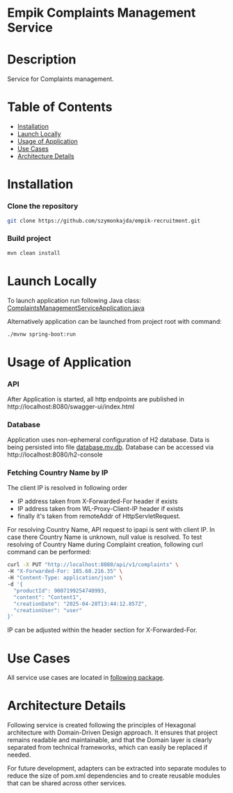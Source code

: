 # Empik Complaints Management Service

# Description
Service for Complaints management.

# Table of Contents
- [Installation](#installation)
- [Launch Locally](#launch-locally)
- [Usage of Application](#usage-of-application)
- [Use Cases](#use-cases)
- [Architecture Details](#architecture-details)

# Installation
### Clone the repository
```bash
git clone https://github.com/szymonkajda/empik-recruitment.git
```

### Build project
```bash
mvn clean install
```

# Launch Locally
To launch application run following Java class:
[ComplaintsManagementServiceApplication.java](src/main/java/com/empik/complaintsmanagement/ComplaintsManagementServiceApplication.java)

Alternatively application can be launched from project root with command:
```bash
./mvnw spring-boot:run
```

# Usage of Application
### API
After Application is started, all http endpoints are published in http://localhost:8080/swagger-ui/index.html
### Database
Application uses non-ephemeral configuration of H2 database. Data is being persisted into file [database.mv.db](data/database.mv.db).
Database can be accessed via http://localhost:8080/h2-console
### Fetching Country Name by IP
The client IP is resolved in following order
- IP address taken from X-Forwarded-For header if exists
- IP address taken from WL-Proxy-Client-IP header if exists
- finally it's taken from remoteAddr of HttpServletRequest.

For resolving Country Name, API request to ipapi is sent with client IP. In case there Country Name is unknown, null value is resolved.
To test resolving of Country Name during Complaint creation, following curl command can be performed:
```bash
curl -X PUT "http://localhost:8080/api/v1/complaints" \
-H "X-Forwarded-For: 185.60.216.35" \
-H "Content-Type: application/json" \
-d '{
  "productId": 9007199254740993,
  "content": "Content1",
  "creationDate": "2025-04-28T13:44:12.857Z",
  "creationUser": "user"
}'
```

IP can be adjusted within the header section for X-Forwarded-For.

# Use Cases
All service use cases are located in [following package](src/main/java/com/empik/complaintsmanagement/application/port/in).

# Architecture Details
Following service is created following the principles of Hexagonal architecture with Domain-Driven Design approach. 
It ensures that project remains readable and maintainable, and that the Domain layer is clearly separated from technical 
frameworks, which can easily be replaced if needed.

For future development, adapters can be extracted into separate modules to reduce the size of pom.xml dependencies
and to create reusable modules that can be shared across other services.